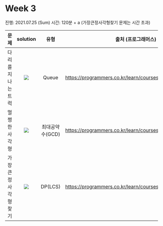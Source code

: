 # Week 3

진행: 2021.07.25 (Sum)
시간: 120분 + a (가장큰정사각형찾기 문제는 시간 초과)

| 문제                  |                                                             solution                                                              |      유형       | 출처 (프로그래머스)                                       |
| --------------------- | :-------------------------------------------------------------------------------------------------------------------------------: | :-------------: | --------------------------------------------------------- |
| 다리를 지나는 트럭    |  [![](https://bit.ly/3xG8bpL)](https://github.com/seungsang00/Algorithms/tree/main/SeungYeon/Week3/다리를지나는트럭/solution.js)  |      Queue      | https://programmers.co.kr/learn/courses/30/lessons/42583  |
| 멀쩡한 사각형         |    [![](https://bit.ly/3xG8bpL)](https://github.com/seungsang00/Algorithms/tree/main/SeungYeon/Week3/멀쩡한사각형/solution.js)    | 최대공약수(GCD) | https://programmers.co.kr/learn/courses/30/lessons/62048# |
| 가장 큰 정사각형 찾기 | [![](https://bit.ly/3xG8bpL)](https://github.com/seungsang00/Algorithms/tree/main/SeungYeon/Week3/가장큰정사각형찾기/solution.js) |     DP(LCS)     | https://programmers.co.kr/learn/courses/30/lessons/12905# |
